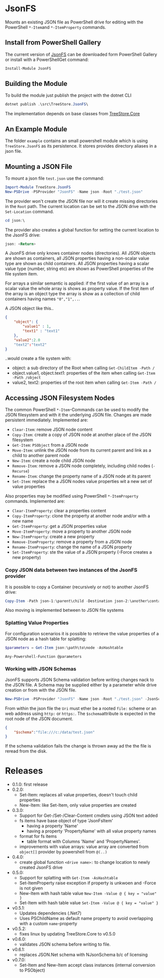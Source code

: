 # JsonFS

Mounts an existing JSON file as PowerShell drive for editing with the PowerShell `*-Item`and `*-ItemProperty` commands.

## Install from PowerShell Gallery

The current version of [JsonFS](https://www.powershellgallery.com/packages/JsonFS) can be downloaded form PowerShell Gallery or install with a PowerShellGet command:

```PowerShell
Install-Module JsonFS
```

## Building the Module

To build the module just publish the project with the dotnet CLI

```powershell
dotnet publish .\src\TreeStore.JsonFS\
```

The implementation depends on base classes from [TreeStore.Core](https://www.nuget.org/packages/TreeStore.Core)

## An Example Module

The folder `example` contains an small powershell module which is using `TreeStore.JsonFS` as its persistence. 
It stores provides directory aliases in a json file.

## Mounting a JSON File

To mount a json file `test.json` use the command:

```powershell
Import-Module TreeStore.JsonFS
New-PSDrive -PSProvider "JsonFS" -Name json -Root "./test.json"
```

The provider won't create the JSON file nor will it create missing directories in the `Root` path.
The current location can be set to the JSON drive with the `Set-Location` command.

```powershell
cd json:\
```

The provider also creates a global function for setting the current location to the JsonFS drive:

```powershell
json: <Return>
```

A JsonFS drive only knows container nodes (directories).
All JSON objects are shown as containers, all JSON properties having a non-scalar value type are shown as child containers.
All JSON properties having a scalar value type (number, string etc) are shown as PowerShell properties of the file system item.

For arrays a similar semantic is applied: if the first value of an array is a scalar value the whole array is shows as property value.
If the first item of the array is an object type the array is show as a collection of child containers having names `"0","1",..`.

A JSON object like this..

```json
{
    "object": {
        "value1" : 1,
        "text1" : "text1"
    },
    "value2":2.0
    "text2":"text2"
}
```

..would create a file system with:

- object: a sub directory of the Root when calling `Get-ChildItem -Path /`
- object.value1, object.text1: properties of the item when calling `Get-Item -Path /object`
- value2, text2: properties of the root item when calling `Get-Item -Path /`

## Accessing JSON Filesystem Nodes

The common PowerShell `*-Item`-Commands can be used to modify the JSON filesystem and with it the underlying JSON file.
Changes are made persistent immediately.
Implemented are:

- `Clear-Item`: remove JSON node content
- `Copy-Item`: create a copy of JSON node at another place of the JSON filesystem
- `Get-Item`: `PSObject` from a JSON node
- `Move-Item`: unlink the JSON node from its current parent and link as a child to another parent node
- `New-Item`: create a node child JSON node
- `Remove-Item`: remove a JSON node completely, including child nodes (`-Recurse`)
- `Rename-Item`: change the property name of a JSON node at its parent
- `Set-Item`: replace the a JSON nodes value properties wit a new set of value properties

Also properties may be modified using PowerShell `*-ItemProperty` commands.
Implemented are:

- `Clear-ItemProperty`: clear a properties content
- `Copy-ItemProperty`: clone the property at another node and/or with a new name
- `Get-ItemProperty`: get a JSON properties value
- `Move-ItemProperty`: move a property to another JSON node
- `New-ItemProperty`: create a new property
- `Remove-ItemProperty`: remove a property from a JSON node
- `Rename-ItemProperty`: change the name of a JSON property
- `Set-ItemProperty`: ste the value of a JSON property (-Force creates a new property)

### Copy JSON data between two instances of the JsonFS provider

It is possible to copy a Container (recursively or not) to another JsonFS drive:

```powershell
Copy-Item -Path json-1:\parent\child -Destination json-2:\another\container -Recurse
```

Also moving is implemented between to JSON file systems

### Splatting Value Properties

For configuration scenarios it is possible to retrieve the value properties of a JSON node as a hash table for splatting:

```PowerShell
$parameters = Get-Item json:\path\to\node -AsHashtable

Any-Powershell-Function @parameters
```

### Working with JSON Schemas

JsonFS supports JSON Schema validation before writing changes nack to the JSON file.
A Schema may be supplied either by a parameter while drive creation or from with the JSON file.

```PowerShell
New-PSDrive -PSProvider "JsonFS" -Name json -Root "./test.json" -JsonSchema ./test-schema.json
```

From within the json file the `Uri` must ether be a rooted `file:` scheme or an web address using `http:` or `https:`.
The `$schema`attribute is expected in the root node of the JSON document.

```json
{
    "$schema":"file:///c:/data/test.json"
}
```

If the schema validation fails the change is thrown away ad the the file is reread from the disk.

# Releases

- 0.1.0: first release
- 0.2.0:
  - Set-Item: replaces all value properties, doesn't touch child properties
  - New-Item: like Set-Item, only value properties are created
- 0.3.0:
  - Support for Get-/Set-/Clear-Content cmdlets using JSON text added
  - fs items have base object of type 'JsonFsItem'
    - having a property 'Name'
    - having a property 'PropertyName' with all value property names
  - format for fs items
    - table format with Columns 'Name' and 'PropertyNames'.
  - improvements with value arrays: value array are converted from `object[]` provider by powershell from `@(..)`
- 0.4.0:
  - create global function `<drive name>:` to change location to newly created JsonFS drive
- 0.5.0:
  - Support for splatting with `Get-Item -AsHashtable`
  - Set-ItemProperty raise exception if property is unkwoen and -Force is not given
  - New-Item with hash table value `New-Item -Value @ { key = "value" }`
  - Set-Item with hash table value `Set-Item -Value @ { key = "value" }`
- v0.5.1:
  - Updates dependencies (.Net7)
  - Uses PSChildName as default name property to avoid overlapping with a custom `name`-property
- v0.5.2:
  - fixes linux by updating TreeStore.Core to v0.5.0
- v0.6.0:
  - validates JSON schema before writing to file.
- v0.6.1:
  - replaces JSON.Net schema with NJsonSchema b/c of licensing
- v0.7.0:
  - Set-Item and New-Item accept class instances (internal conversion to PSObject)